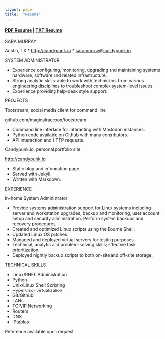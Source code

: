 ```yaml
---
layout: page
title:  "Resume"
---
```

#### [PDF Resume](../resume.pdf) | [TXT Resume](../resume.txt) ####


SARA MURRAY

Austin, TX * http://candypunk.io * saramurray@candypunk.io

SYSTEM ADMINISTRATOR
 * Experience configuring, monitoring, upgrading and maintaining systems hardware, software and related infrastructure.
 * Strong analytic skills; able to work with technicians from various engineering disciplines to troubleshoot complex system-level issues.
 * Experience providing help-desk style support.

PROJECTS

Tootstream, social media client for command line

github.com/magicalraccoon/tootstream
 * Command line interface for interacting with Mastodon instances.
 * Python code available on Github with many contributors.
 * API interaction and HTTP requests.

Candypunk.io, personal portfolio site

http://candypunk.io
 * Static blog and information page.
 * Served with Jekyll.
 * Written with Markdown.

EXPERIENCE

In-home System Administrator
 * Provide systems administration support for Linux systems including server and workstation upgrades, backup and monitoring, user account setup and security administration. Perform system backups and recovery procedures.
 * Created and optimized Linux scripts using the Bourne Shell.
 * Updated Linux OS patches.
 * Managed and deployed virtual servers for testing purposes.
 * Technical, analytic and problem-solving skills; effective task prioritization.
 * Deployed nightly backup scripts to both on-site and off-site storage.

TECHNICAL SKILLS
 * Linux/RHEL Administration
 * Python
 * Unix/Linux Shell Scripting
 * Hypervisor virtualization
 * Git/Github
 * LANs
 * TCP/IP Networking
 * Routers
 * DNS
 * IPtables

Reference available upon request
